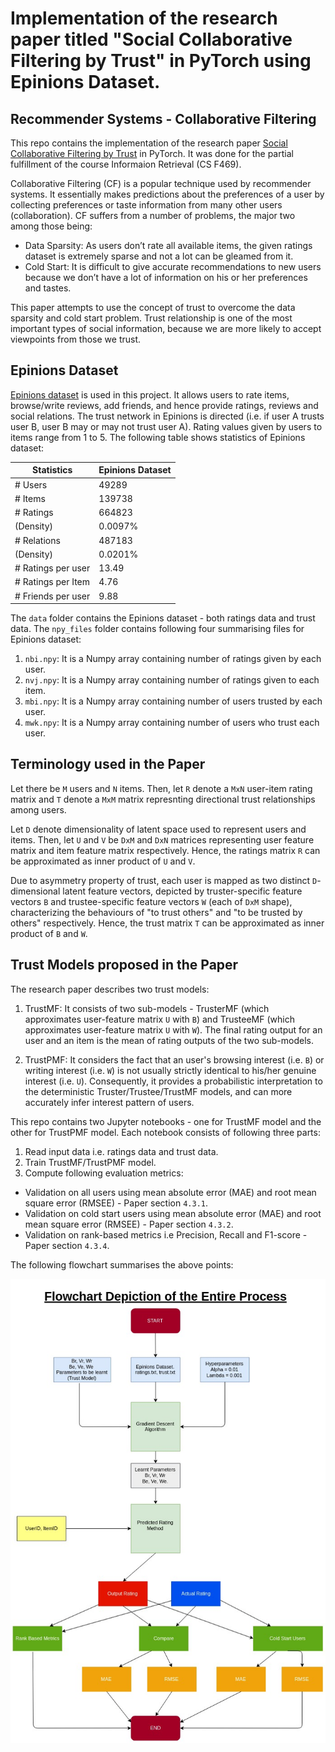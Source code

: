 # Implementation of the research paper titled "Social Collaborative Filtering by Trust" in PyTorch using Epinions Dataset.

## Recommender Systems - Collaborative Filtering

This repo contains the implementation of the research paper [Social Collaborative Filtering by Trust](https://www.computer.org/csdl/journal/tp/2017/08/07558226/13rRUwbs1TN) in PyTorch. It was done for the partial fulfillment of the course Informaion Retrieval (CS F469). 

Collaborative Filtering (CF) is a popular technique used by recommender systems. It essentially makes predictions about the preferences of a user by collecting preferences or taste information from many other users (collaboration). CF suffers from a number of problems, the major two among those being:
* Data Sparsity: As users don’t rate all available items, the given ratings dataset is extremely sparse and not a lot can be gleamed from it.
* Cold Start: It is difficult to give accurate recommendations to new users because we don’t have a lot of information on his or her preferences and tastes.

This paper attempts to use the concept of trust to overcome the data sparsity and cold start problem. Trust relationship is one of the most important types of social information, because we are more likely to accept viewpoints from those we trust.

## Epinions Dataset

[Epinions dataset](http://www.trustlet.org/downloaded_epinions.html) is used in this project. It allows users to rate items, browse/write reviews, add friends, and hence provide ratings, reviews and social relations. The trust network in Epinions is directed (i.e. if user A trusts user B, user B may or may not trust user A). Rating values given by users to items range from 1 to 5. The following table shows statistics of Epinions dataset:

| Statistics         | Epinions Dataset |
|--------------------|------------------|
| # Users            |       49289      |
| # Items            |      139738      |
| # Ratings          |      664823      |
| (Density)          |      0.0097%     |
| # Relations        |      487183      |
| (Density)          |      0.0201%     |
| # Ratings per user |       13.49      |
| # Ratings per Item |       4.76       |
| # Friends per user |       9.88       |

The `data` folder contains the Epinions dataset - both ratings data and trust data. The `npy_files` folder contains following four summarising files for Epinions dataset:

1. `nbi.npy`: It is a Numpy array containing number of ratings given by each user.
2. `nvj.npy`: It is a Numpy array containing number of ratings given to each item.
3. `mbi.npy`: It is a Numpy array containing number of users trusted by each user.
4. `mwk.npy`: It is a Numpy array containing number of users who trust each user.

## Terminology used in the Paper

Let there be `M` users and `N` items. Then, let `R` denote a `MxN` user-item rating matrix and `T` denote a `MxM` matrix represnting directional trust relationships among users. 

Let `D` denote dimensionality of latent space used to represent users and items. Then, let `U` and `V` be `DxM` and `DxN` matrices representing user feature matrix and item feature matrix respectively. Hence, the ratings matrix `R` can be approximated as inner product of `U` and `V`. 

Due to asymmetry property of trust, each user is mapped as two distinct `D`-dimensional latent feature vectors, depicted by truster-specific feature vectors `B` and trustee-specific feature vectors `W` (each of `DxM` shape), characterizing the behaviours of "to trust others" and "to be trusted by others" respectively. Hence, the trust matrix `T` can be approximated as inner product of `B` and `W`. 

## Trust Models proposed in the Paper

The research paper describes two trust models:

1. TrustMF: It consists of two sub-models - TrusterMF (which approximates user-feature matrix `U` with `B`) and TrusteeMF (which approximates user-feature matrix `U` with `W`). The final rating output for an user and an item is the mean of rating outputs of the two sub-models.

2. TrustPMF: It considers the fact that an user's browsing interest (i.e. `B`) or writing interest (i.e. `W`) is not usually strictly identical to his/her genuine interest (i.e. `U`). Consequently, it provides a probabilistic interpretation to the deterministic Truster/Trustee/TrustMF models, and can more accurately infer interest pattern of users.

This repo contains two Jupyter notebooks - one for TrustMF model and the other for TrustPMF model. Each notebook consists of following three parts:

1. Read input data i.e. ratings data and trust data.
2. Train TrustMF/TrustPMF model.
3. Compute following evaluation metrics:
  * Validation on all users using mean absolute error (MAE) and root mean square error (RMSEE) - Paper section `4.3.1`.
  * Validation on cold start users using mean absolute error (MAE) and root mean square error (RMSEE) - Paper section `4.3.2`.
  * Validation on rank-based metrics i.e Precision, Recall and F1-score - Paper section `4.3.4`.

The following flowchart summarises the above points:

![Flowchart](./imgs/flowchart.png)

